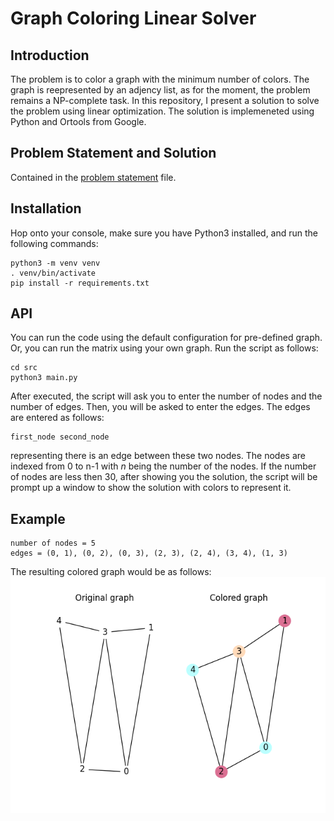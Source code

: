 # Graph Coloring Linear Solver

## Introduction

The problem is to color a graph with the minimum number of colors. The graph is reepresented by an adjency list, as for the moment, the problem remains a NP-complete task. In this repository, I present a solution to solve the problem using linear optimization. The solution is implemeneted using Python and Ortools from Google.

## Problem Statement and Solution
Contained in the [problem statement](./Problem_statement.pdf) file.

## Installation
Hop onto your console, make sure you have Python3 installed, and run the following commands:

````
python3 -m venv venv
. venv/bin/activate
pip install -r requirements.txt
````
## API 

You can run the code using the default configuration for pre-defined graph.
Or, you can run the matrix using your own graph. Run the script as follows:

````
cd src
python3 main.py
````

After executed, the script will ask you to enter the number of nodes and the number of edges. Then, you will be asked to enter the edges. The edges are entered as follows:

````
first_node second_node
````
representing there is an edge between these two nodes. The nodes are indexed from 0 to n-1 with $n$ being the number of the nodes. If the number of nodes are less then 30, after showing you the solution, the script will be prompt up a window to show the solution with colors to represent it.
## Example

````
number of nodes = 5
edges = (0, 1), (0, 2), (0, 3), (2, 3), (2, 4), (3, 4), (1, 3)
````

The resulting colored graph would be as follows:
![image](GraphColoringExample.png)